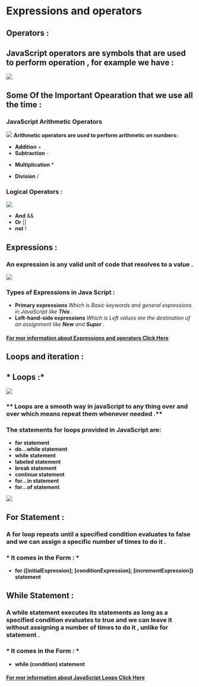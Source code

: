 
# **Expressions and operators**

## **Operators :**
## **JavaScript operators are symbols that are used to perform operation , for example we have :**
![](https://data-flair.training/blogs/wp-content/uploads/sites/2/2019/03/JavaScript-Operators-1200x720.jpg)

 ## **Some Of the Important Opearation that we use all the time :**
### **JavaScript Arithmetic Operators**
![](https://electricalworkbook.com/wp-content/uploads/2018/08/c_operators1.png)
**Arithmetic operators are used to perform arithmetic on numbers:**

+ **Addition** +
+ **Subtraction** -
* **Multiplication** *
+ **Division** /

### **Logical Operators :**
![](https://i.ytimg.com/vi/NLA4Kf11iFg/maxresdefault.jpg)

+ **And** &&  
+ **Or** ||
+ **not** !

## **Expressions :**

### **An expression is any valid unit of code that resolves to a value .**

![](https://sifulislam.com/wp-content/uploads/2020/05/regular-expression.jpg)

### **Types of Expressions in Java Script :**

+ **Primary expressions**
*Which is Basic keywords and general expressions in JavaScript like **This** .*
+ **Left-hand-side expressions**
*Which is Left values are the destination of an assignment like **New** and **Super** .*

#### **[For mor information about Expressions and operators Click Here](https://www.uv.es/jordi/v3/js/jsguide/expr.htm)**
## **Loops and iteration :**

## * **Loops** :*

![](https://techvidvan.com/tutorials/wp-content/uploads/sites/2/2020/02/loops-in-java.jpg)

### ** Loops are a smooth way in javaScript to any thing over and over which means repeat them whenever needed .**

### **The statements for loops provided in JavaScript are:**

+ **for statement**
+ **do...while statement**
+ **while statement**
+ **labeled statement**
+ **break statement**
+ **continue statement**
+ **for...in statement**
+ **for...of statement**

![](https://cdn-images-1.medium.com/fit/t/1600/480/1*m3FCII8jirPfanBHqnvbAg.png)

## **For Statement :**

### **A for loop repeats until a specified condition evaluates to false and we can assign a specific number of times to do it .**
### * **It comes in the Form :** *
+ **for ([initialExpression]; [conditionExpression]; [incrementExpression])
  statement**

## **While Statement :** 

### **A while statement executes its statements as long as a specified condition evaluates to true and we can leave it without assigning a number of times to do it , unlike for statement .**

### * **It comes in the Form :** *
+ **while (condition)
  statement**

#### **[For mor information about JavaScript Loops Click Here](https://www.tutorialrepublic.com/javascript-tutorial/javascript-loops.php)**

